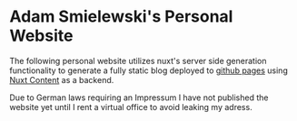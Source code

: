 # Adam Smielewski's Personal Website

The following personal website utilizes nuxt's server side generation functionality to generate a fully static blog deployed to [github pages](https://pages.github.com/) using [Nuxt Content](https://content.nuxt.com/) as a backend.

Due to German laws requiring an Impressum I have not published the website yet until I rent a virtual office to avoid leaking my adress.
